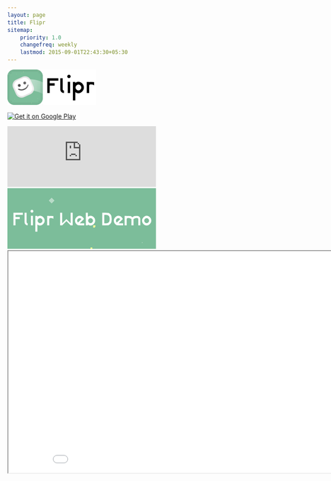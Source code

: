 ```yaml
---
layout: page
title: Flipr
sitemap:
    priority: 1.0
    changefreq: weekly
    lastmod: 2015-09-01T22:43:30+05:30
---
```

![alt tag](/img/flipricon.png) 

<a href="https://play.google.com/store/apps/details?id=com.BunkeyGames.Flipr&utm_source=global_co&utm_medium=prtnr&utm_content=Mar2515&utm_campaign=PartBadge&pcampaignid=MKT-Other-global-all-co-prtnr-py-PartBadge-Mar2515-1"><img alt="Get it on Google Play" src="https://play.google.com/intl/en_us/badges/images/generic/en-play-badge.png" height="53" width="180"/></a>

<iframe src="http://steamcommunity.com/sharedfiles/widget/661150950" width="336" height="137" frameborder="0" scrolling="no"> </iframe><a href="http://www.bunkeygames.com/fliprdemo"><img alt="Get it on Google Play" src="/img/demo.png" height="137" width="336"/></a>

<iframe width="890" height="501" src="//www.youtube.com/embed/kI7cIJxx9uQ" frameborder="1" allowfullscreen> </iframe>

